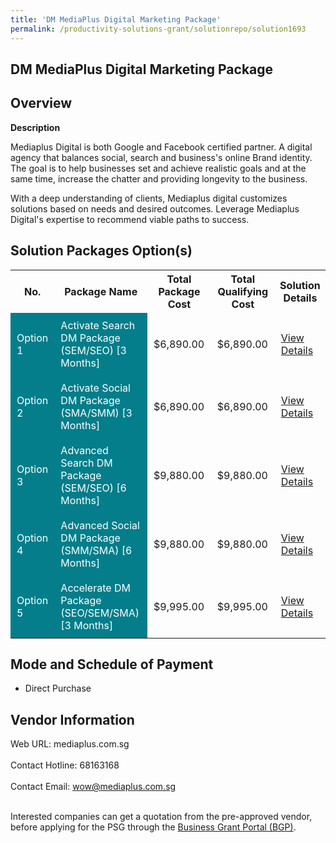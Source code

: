 ```yaml
---
title: 'DM MediaPlus Digital Marketing Package'
permalink: /productivity-solutions-grant/solutionrepo/solution1693
---
```


## DM MediaPlus Digital Marketing Package

## Overview

**Description**

Mediaplus Digital is both Google and Facebook certified partner. A digital agency that balances social, search and business's online Brand identity. The goal is to help businesses set and achieve realistic goals and at the same time, increase the chatter and providing longevity to the business.

With a deep understanding of clients, Mediaplus digital customizes solutions based on needs and desired outcomes. Leverage Mediaplus Digital's expertise to recommend viable paths to success.

## Solution Packages Option(s)

<table>
<tr>
<th><b>No.</b></th>
<th><b>Package Name</b></th>
<th><b>Total Package Cost</b></th>
<th><b>Total Qualifying Cost</b></th>
<th><b>Solution Details</b></th>
</tr>
<tr>
<td style='padding: 10px; background-color: #037E8A; color: #FFFFFF;'>Option 1</td>
<td style='padding: 10px; background-color: #037E8A; color: #FFFFFF;'>Activate Search DM Package (SEM/SEO) [3 Months]</td>
<td style='padding: 10px;'>$6,890.00</td>
<td style='padding: 10px;'>$6,890.00</td>
<td style='padding: 10px;'><a href='/images/psg/MediaPlus_Digital_DM_MediaPlus_Digital_Marketing_Package_Desensitised_Annex3_Part1.pdf' target='_blank'>View Details</a></td>
</tr>
<tr>
<td style='padding: 10px; background-color: #037E8A; color: #FFFFFF;'>Option 2</td>
<td style='padding: 10px; background-color: #037E8A; color: #FFFFFF;'>Activate Social DM Package (SMA/SMM) [3 Months]</td>
<td style='padding: 10px;'>$6,890.00</td>
<td style='padding: 10px;'>$6,890.00</td>
<td style='padding: 10px;'><a href='/images/psg/MediaPlus_Digital_DM_MediaPlus_Digital_Marketing_Package_Desensitised_Annex3_Part2.pdf' target='_blank'>View Details</a></td>
</tr>
<tr>
<td style='padding: 10px; background-color: #037E8A; color: #FFFFFF;'>Option 3</td>
<td style='padding: 10px; background-color: #037E8A; color: #FFFFFF;'>Advanced Search DM Package (SEM/SEO) [6 Months]</td>
<td style='padding: 10px;'>$9,880.00</td>
<td style='padding: 10px;'>$9,880.00</td>
<td style='padding: 10px;'><a href='/images/psg/MediaPlus_Digital_DM_MediaPlus_Digital_Marketing_Package_Desensitised_Annex3_Part3.pdf' target='_blank'>View Details</a></td>
</tr>
<tr>
<td style='padding: 10px; background-color: #037E8A; color: #FFFFFF;'>Option 4</td>
<td style='padding: 10px; background-color: #037E8A; color: #FFFFFF;'>Advanced Social DM Package (SMM/SMA) [6 Months]</td>
<td style='padding: 10px;'>$9,880.00</td>
<td style='padding: 10px;'>$9,880.00</td>
<td style='padding: 10px;'><a href='/images/psg/MediaPlus_Digital_DM_MediaPlus_Digital_Marketing_Package_Desensitised_Annex3_Part4.pdf' target='_blank'>View Details</a></td>
</tr>
<tr>
<td style='padding: 10px; background-color: #037E8A; color: #FFFFFF;'>Option 5</td>
<td style='padding: 10px; background-color: #037E8A; color: #FFFFFF;'>Accelerate DM Package (SEO/SEM/SMA) [3 Months]</td>
<td style='padding: 10px;'>$9,995.00</td>
<td style='padding: 10px;'>$9,995.00</td>
<td style='padding: 10px;'><a href='/images/psg/MediaPlus_Digital_DM_MediaPlus_Digital_Marketing_Package_Desensitised_Annex3_Part5.pdf' target='_blank'>View Details</a></td>
</tr>
</table>

## Mode and Schedule of Payment

 - Direct Purchase

## Vendor Information

 Web URL: mediaplus.com.sg <br><br>Contact Hotline: 68163168 <br><br>Contact Email: wow@mediaplus.com.sg <br><br>

Interested companies can get a quotation from the pre-approved vendor, before applying for the PSG through the <a href='https://www.businessgrants.gov.sg/' target='_blank' rel='noopener'>Business Grant Portal (BGP)</a>.

<script src="/jquery/resize-tables.js"></script>
